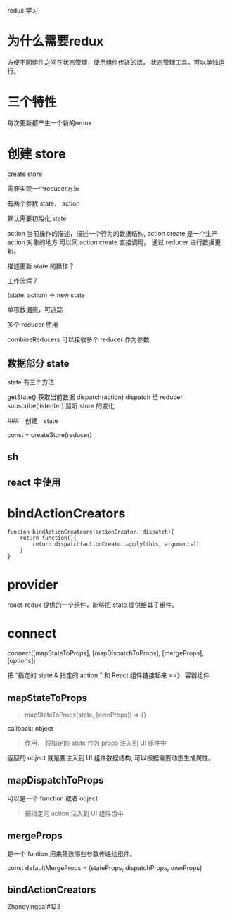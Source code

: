 redux 学习

# 为什么需要redux

方便不同组件之间在状态管理，使用组件传递的话，
状态管理工具，可以单独运行。

# 三个特性

每次更新都产生一个新的redux

# 创建 store 

create store

需要实现一个reducer方法

有两个参数 state， action

默认需要初始化 state

action 当前操作的描述，描述一个行为的数据结构, action create  是一个生产  action 对象的地方 可以同 action create 直接调用。
通过 reducer 进行数据更新。

描述更新 state 的操作？

工作流程？

(state, action) => new state

单项数据流，可追踪

多个 reducer 使用

combineReducers  可以接收多个 reducer 作为参数

## 数据部分 state

state 有三个方法

getState() 获取当前数据
dispatch(action) dispatch 给 reducer
subscribe(listenter) 监听 store 的变化

###　创建　state

const = createStore(reducer)

## sh

##  react 中使用

# bindActionCreators

```
funcion bindActionCreateors(actionCreator, dispatch){
    return function(){
        return dispatch(actionCreator.apply(this, arguments))
    }
}
```

# provider

react-redux 提供的一个组件，能够把 state 提供给其子组件。

# connect

connect([mapStateToProps], [mapDispatchToProps], [mergeProps], [options])

把 “指定的 state & 指定的 action ” 和 React 组件链接起来 ==》 容器组件

## mapStateToProps

> mapStateToProps(state, [ownProps]) => {}

callback: object

> 作用， 将指定的 state 作为 props 注入到 UI 组件中

返回的 object 就是要注入到 UI 组件数据结构, 可以根据需要动态生成属性。

## mapDispatchToProps

可以是一个 function 或者 object

> 把指定的 action 注入到 UI 组件当中

## mergeProps

是一个 funtion 用来筛选哪些参数传递给组件。

const defaultMergeProps = (stateProps, dispatchProps, ownProps)


## bindActionCreators
Zhangyingcai#123